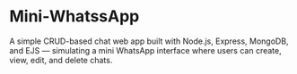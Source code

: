 # Mini-WhatssApp
A simple CRUD-based chat web app built with Node.js, Express, MongoDB, and EJS — simulating a mini WhatsApp interface where users can create, view, edit, and delete chats.
